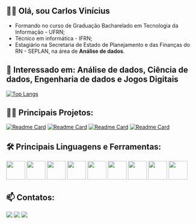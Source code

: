 ## 		:man_student: Olá, sou Carlos Vinícius
 - Formando no curso de Graduação Bacharelado em Tecnologia da Informação - UFRN;
 - Técnico em informática - IFRN; 
 - Estagiário na Secretaria de Estado de Planejamento e das Finanças do RN - SEPLAN, na área de **Análise de dados**.


## 📑 Interessado em: Análise de dados, Ciência de dados, Engenharia de dados e Jogos Digitais


[![Top Langs](https://github-readme-stats.vercel.app/api/top-langs/?username=Carlos1999&layout=compact&theme=tokyonight)](https://github.com/anuraghazra/github-readme-stats)


## 👨‍💻 Principais Projetos:
[![Readme Card](https://github-readme-stats.vercel.app/api/pin/?username=Carlos1999&repo=Network_Analysis_Spotify_Playlists&theme=tokyonight)](https://github.com/Carlos1999/Network_Analysis_Spotify_Playlists)
[![Readme Card](https://github-readme-stats.vercel.app/api/pin/?username=Carlos1999&repo=Bot_Whats_Relatorios_e_Notificacoes&theme=tokyonight)](https://github.com/Carlos1999/Bot_Whats_Relatorios_e_Notificacoes)
[![Readme Card](https://github-readme-stats.vercel.app/api/pin/?username=Carlos1999&repo=Network_Analysis_Malha_Aerea_Brasileira&theme=tokyonight)](https://github.com/Carlos1999/Network_Analysis_Malha_Aerea_Brasileira)
[![Readme Card](https://github-readme-stats.vercel.app/api/pin/?username=Carlos1999&repo=Jogo-Plataforme-Godot&theme=tokyonight)](https://github.com/Carlos1999/Jogo-Plataforme-Godot)


## 🛠️ Principais Linguagens e Ferramentas:
<div>
 <img height= "50em" src="https://cdn.jsdelivr.net/gh/devicons/devicon/icons/python/python-original.svg" />
 <img height= "50em" src="https://cdn.jsdelivr.net/gh/devicons/devicon/icons/jupyter/jupyter-original-wordmark.svg" />
 <img height= "50em" src="https://cdn.jsdelivr.net/gh/devicons/devicon/icons/pandas/pandas-original.svg" />
 <img height= "50em" src="https://cdn.jsdelivr.net/gh/devicons/devicon/icons/numpy/numpy-original.svg" />
 <img height= "50em" src="https://cdn.jsdelivr.net/gh/devicons/devicon/icons/html5/html5-plain.svg" />
 <img height= "50em" src="https://cdn.jsdelivr.net/gh/devicons/devicon/icons/godot/godot-original.svg" />
 <img height= "50em" src="https://cdn.jsdelivr.net/gh/devicons/devicon/icons/vscode/vscode-original.svg" />
 <img height= "50em" src="https://cdn.jsdelivr.net/gh/devicons/devicon/icons/postgresql/postgresql-plain.svg" />
 <img height= "50em" src="https://cdn.jsdelivr.net/gh/devicons/devicon/icons/unity/unity-original.svg" />
 </div> 


## 📫 Contatos:

<div> 
  <a href="https://www.instagram.com/carlosvinicius208/" target="_blank"><img src="https://img.shields.io/badge/-Instagram-%23E4405F?style=for-the-badge&logo=instagram&logoColor=white" target="_blank"></a>
  <a href = "mailto:cvcsantos14@gmail.com"><img src="https://img.shields.io/badge/-Gmail-%23333?style=for-the-badge&logo=gmail&logoColor=white" target="_blank"></a>
  <a href="https://www.linkedin.com/in/carlosv2s" target="_blank"><img src="https://img.shields.io/badge/-LinkedIn-%230077B5?style=for-the-badge&logo=linkedin&logoColor=white" target="_blank"></a> 

 
</div>


